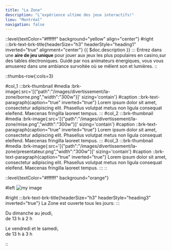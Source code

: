 ```yaml
---
title: "La Zone"
description: "L’expérience ultime des jeux interactifs!"
lieu: "Montréal"
navigation: false
---
```



<!-- Level bloc de texte présentation -->

::level{textColor="#ffffff" background="yellow" align="center"}
#right
:::brk-text-brk-title{headerSize="h3" headerStyle="heading1" inverted="true" alignment="center"}
{{ $doc.description }} 
:::
Entrez dans une **aire de jeu unique** pour jouer aux jeux les plus populaires en casino,sur des tables électroniques. Guidé par nos animateurs énergiques, vous vous amuserez dans une ambiance survoltée où se mêlent son et lumières.
::

<!-- Une rangée de thumbnails -->

::thumbs-row{:cols=3}

#col_1
    :::brk-thumbnail
    #media
    :brk-image{:src='[{"path":"/images/divertissement/la-zone/borne.png","width":"300w"}]' sizing='contain'}
    #caption
    ::brk-text-paragraph{caption="true" inverted="true"}
    Lorem ipsum dolor sit amet, consectetur adipiscing elit. Phasellus volutpat metus non ligula consequat eleifend. Maecenas fringilla laoreet tempus.
    :::
#col_2
    :::brk-thumbnail
    #media
    :brk-image{:src='[{"path":"/images/divertissement/la-zone/mise.png","width":"300w"}]' sizing='contain'}
    #caption
    ::brk-text-paragraph{caption="true" inverted="true"}
    Lorem ipsum dolor sit amet, consectetur adipiscing elit. Phasellus volutpat metus non ligula consequat eleifend. Maecenas fringilla laoreet tempus.
    :::
#col_3
    :::brk-thumbnail
    #media
    :brk-image{:src='[{"path":"/images/divertissement/la-zone/presentateur.png","width":"300w"}]' sizing='contain'}
    #caption
    ::brk-text-paragraph{caption="true" inverted="true"}
    Lorem ipsum dolor sit amet, consectetur adipiscing elit. Phasellus volutpat metus non ligula consequat eleifend. Maecenas fringilla laoreet tempus.
    :::
::

<!-- Level heures d'ouverture -->

::level{textColor="#ffffff" background="orange"}

#left
![my image](/images/divertissement/la-zone/image_400.jpg)
<!-- :brk-image{:src='[{"path":"/images/divertissement/la-zone/image_400.jpg","width":"400w"}]' sizing='contain'} -->

#right
:::brk-text-brk-title{headerSize="h3" headerStyle="heading3" inverted="true"}
La Zone est ouverte tous les jours:
:::

Du dimanche au jeudi,<br/>
de 13 h à 2 h

Le vendredi et le samedi,<br/>
de 13 h à 3 h

::






